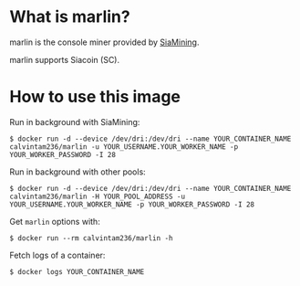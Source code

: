# What is marlin?

marlin is the console miner provided by [SiaMining](https://github.com/SiaMining/marlin).

marlin supports Siacoin (SC).

# How to use this image

Run in background with SiaMining:

```console
$ docker run -d --device /dev/dri:/dev/dri --name YOUR_CONTAINER_NAME calvintam236/marlin -u YOUR_USERNAME.YOUR_WORKER_NAME -p YOUR_WORKER_PASSWORD -I 28
```

Run in background with other pools:

```console
$ docker run -d --device /dev/dri:/dev/dri --name YOUR_CONTAINER_NAME calvintam236/marlin -H YOUR_POOL_ADDRESS -u YOUR_USERNAME.YOUR_WORKER_NAME -p YOUR_WORKER_PASSWORD -I 28
```

Get `marlin` options with:

```console
$ docker run --rm calvintam236/marlin -h
```

Fetch logs of a container:

```console
$ docker logs YOUR_CONTAINER_NAME
```

